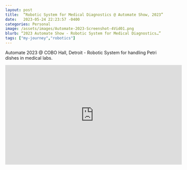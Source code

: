 ```yaml
---
layout: post
title:  “Robotic System for Medical Diagnostics @ Automate Show, 2023”
date:   2023-05-24 22:23:57 -0400
categories: Personal
image: /assets/images/Automate-2023-Screenshot-4Vid01.png
blurb: “2023 Automate Show - Robotic System for Medical Diagnostics…”
tags: ["my-journey","robotics"]
---
```


Automate 2023 @ COBO Hall, Detroit - Robotic System for handling Petri dishes in medical labs.

<!-- Embed the YouTube video here -->
<div class="video-container">
<iframe width="560" height="315" src="https://www.youtube.com/embed/nLxlBb88Mvs?si=MJCfJLb7yQhj15kV" title="YouTube video player" frameborder="0" allow="accelerometer; autoplay; clipboard-write; encrypted-media; gyroscope; picture-in-picture; web-share" referrerpolicy="strict-origin-when-cross-origin" allowfullscreen></iframe>
</div>
